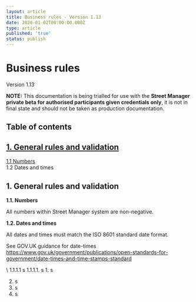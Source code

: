 ```yaml
---
layout: article
title: Business rules - Version 1.13
date: 2020-01-02T00:00:00.000Z
type: article
published: 'true'
status: publish
---
```

# Business rules

Version 1.13

**NOTE:** This documentation is being trialled for use with the **Street Manager private beta for authorised participants given credentials only**, it is not in final state and should not be taken as production documentation.

## Table of contents

## [1. General rules and validation](#1-general-rules)
[1.1 Numbers](#11-numbers)\
1.2 Dates and times

## 1.  General rules and validation

**1.1. Numbers**

All numbers within Street Manager system are non-negative.

**1.2. Dates and times**

All dates and times must match the ISO 8601 standard date format.

See GOV.UK guidance for date-times <https://www.gov.uk/government/publications/open-standards-for-government/date-times-and-time-stamps-standard>

\    1.1.1.1 s
         1.1.1.1. s
            1. s

2. s
3. s
4. s
